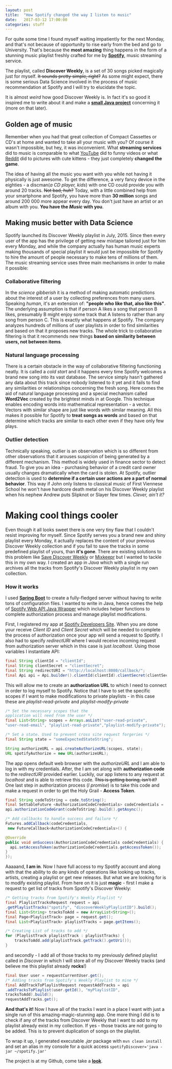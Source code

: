 ```yaml
---
layout: post
title:  "How Spotify changed the way I listen to music"
date:   2017-03-12 17:00:00
categories: stuff
---
```

For quite some time I found myself waiting impatiently for the next Monday, and
that's not because of opportunity to rise early from the bed and go to University.
That's because the **most amazing** thing happens in the form of a stunning music
playlist freshly crafted for me by **[Spotify](https://www.spotify.com)**, music streaming service.

The playlist, called **Discover Weekly**, is a set of 30 songs picked magically just
for myself. ~~It sounds pretty simple, right?~~ As some might expect, there is some serious Data
Science involved in the process of music recommendation at Spotify and I will try to elucidate the topic.

It is almost *weird* how good Discover Weekly is. In fact it's so good it inspired me to
write about it and make a **[small Java project](https://github.com/dyngosz/spotify-discover-playlist)** concerning it (more on that later).


## Golden age of music
Remember when you had that great collection of Compact Cassettes or CD's at home and wanted to take
all your music with you?
Of course it wasn't impossible, but hey, it was inconvenient.
What **streaming services** did to music is comparable to what [YouTube](https://www.youtube.com/results?search_query=funny+video) did to funny videos or what
[Reddit](https://www.reddit.com/r/cats/) did to pictures with cute kittens - they just completely **changed the game**.

The idea of having all the music you want with you while not having it physically is just awesome.
To get the difference, a very fancy device in the eighties - a discman(*a CD player, kids*) with one CD could provide you with around 20 tracks. ~~Not bad, huh?~~ Today, with a little combined help from
your smartphone and Spotify, you have more than **30 million** songs and around 200 000 more appear every day.
You don't just have an artist or an album with you. **You have the *Music* with you**.

## Making music better with Data Science
Spotify launched its Discover Weekly playlist in July, 2015. Since then every user of the app has the
privilege of getting new mixtape tailored just for him every Monday, and while the company actually has
human music experts making thousands of special playlist it would just be impossible for Spotify to hire
the amount of people necessary to make tens of millions of them. The music streaming service uses three
main mechanisms in order to make it possible:
### Collaborative filtering
In the *science gibberish* it is a method of making automatic predictions about the interest of a user
by collecting preferences from many users. Speaking *human*, it's an extension of: **"people who like
that, also like this"**. The underlying assumption is that if person A likes a song that person B likes,
presumably B might enjoy some track that A listens to rather than any song from person C.
This is exactly what happens at Spotify. The company analyzes hundreds of millions of user playlists in order to find similarities and based on that it proposes new tracks.
The whole trick to collaborative filtering is that it recommends
new things **based on similarity between users, not between items**.
### Natural language processing
There is a certain obstacle in the way of collaborative filtering functioning neatly.
It is called a *cold start* and it happens every time Spotify welcomes a brand new song into its
vast database. The service simply hasn't gathered any data about this track since nobody
listened to it yet and it fails to find any similarities or relationships concerning the fresh song.
Here comes the aid of natural language processing and a special mechanism called **Word2Vec** created
by the brightest minds in at Google. This technique enables encoding words into mathematical
representation - a vector. Vectors with similar shape are just like words with similar meaning.
All this makes it possible for Spotify to **treat songs as words** and based on that determine which
tracks are similar to each other even if they have only few plays.
### Outlier detection
Technically speaking, outlier is an observation which is so different from other observations that it
arouses suspicion of being generated by a different mechanism.
This method is widely used in finance sector to detect fraud. To give you an idea - purchasing behavior of a credit card owner usually changes dramatically when the card is stolen.
At Spotify, outlier detection is used to **determine if a certain user actions are a part of normal
behavior**. This way if John only listens to classical music of First Viennese School he won't have
hardcore death metal on his Discover Weekly playlist when his nephew Andrew
puts Slipknot or Slayer few times. *Clever, ain't it?*

# Making cool things cooler
Even though it all looks sweet there is one very tiny flaw that I couldn't resist improving for myself.
Since Spotify serves you a brand new and shiny playlist every Monday, it actually replaces the content
of your previous Discover Weekly collection and if you fail to save the tracks in some predefined
playlist of yours, than **it's gone**.
There are existing solutions to this problem like [Save Discover Weekly](http://www.savediscoverweekly.com/)
or [Mixkeepr](http://www.mixkeepr.com/) but I wanted to tackle this in my own way.
I created an app in *Java* which with a single run archives all the tracks from Spotify's Discover
Weekly playlist in my own collection.

### How it works
I used **[Spring Boot](https://projects.spring.io/spring-boot/)** to create a fully-fledged server without having to write tons of configuration files.
I wanted to write in Java, hence comes the help of [Spotify Web API Java Wrapper](https://github.com/thelinmichael/spotify-web-api-java) which
includes helper functions to complete authorization process and manage playlist modifications.

First, I registered my app at [Spotify Developers Site](https://developer.spotify.com/). When you
are done your receive *Client ID* and *Client Secret* which will be needed to complete
the process of authorization once your app will send a request to Spotify.
I also had to specify *redirectURI* where I would receive incoming request from
authorization server which in this case is just *localhost*.
Using those variables I instantiate API:

``` java
final String clientId = "clientId";
final String clientSecret = "clientSecret";
final String redirectURI = "http://localhost:8080/callback/";
final Api api = Api.builder().clientId(clientId).clientSecret(clientSecret).redirectURI(redirectURI).build();
```

This will allow me to create an **authorization URL** to which I need to connect in order to log
myself to Spotify. Notice that I have to set the specific scopes if I want to make
modifications to private playlists - in this case these are *playlist-read-private*
and *playlist-modify-private*
``` java
/* Set the necessary scopes that the
application will need from the user */
final List<String> scopes = Arrays.asList("user-read-private",
"user-read-email", "playlist-read-private","playlist-modify-private");

/* Set a state. Used to prevent cross site request forgeries */
final String state = "someExpectedStateString";

String authorizeURL = api.createAuthorizeURL(scopes, state);
URL spotifyAuthorize = new URL(authorizeURL);
```
The app opens default web browser with the *authorizeURL* and I am able to log in
with my credentials.
After, the I am set along with **authorization code** to the *redirectURI* provided earlier.
Luckily, our app listens to any request at *localhost* and is able to retrieve this code.
~~This is getting boring, isn't it?~~
One last step in authorization process (*I promise*) is to take this code and make a
request in order to get the Holy Grail - **Access Token**.
``` java
final String codeToString = code.toString();
final SettableFuture <AuthorizationCodeCredentials> codeCredentials =
api.authorizationCodeGrant(codeToString).build().getAsync();

/* Add callbacks to handle success and failure */
Futures.addCallback(codeCredentials,
 new FutureCallback<AuthorizationCodeCredentials>() {

@Override
public void onSuccess(AuthorizationCodeCredentials codeCredentials) {
  api.setAccessToken(authorizationCodeCredentials.getAccessToken());
}
});
```
Aaaaand, **I am in**. Now I have full access to my Spotify account and along with that
the ability to do any kinds of operations like looking up tracks, artists, creating a playlist
or get new releases. But what we are looking for is to modify existing playlist.
From here on it is just **magic** - first I make a request to get list of tracks from
Spotify's Discover Weekly:
``` java
/* Getting tracks from Spotify's Weekly Playlist */
final PlaylistTracksRequest request = api
.getPlaylistTracks("spotify", "discoverWeeklyPlaylistID").build();
final List<String> tracksToAdd = new ArrayList<String>();
final Page<PlaylistTrack> page = request.get();
final List<PlaylistTrack> playlistTracks = page.getItems();

/* Creating List of tracks to add */
for (PlaylistTrack playlistTrack : playlistTracks) {
	tracksToAdd.add(playlistTrack.getTrack().getUri());
}
```
and secondly - I add all of those tracks to my previously defined playlist
called in *Discover* in which I will store all of my Discover Weekly tracks
(and believe me this playlist already **rocks**!)
``` java
final User user = requestCurrentUser.get();
/* Adding tracks from Spotify's Weekly Playlist to mine */
final AddTrackToPlaylistRequest requestAddTracks = api
.addTracksToPlaylist(user.getId(), "myPlaylistID",
tracksToAdd).build();
requestAddTracks.get();
```
**And that's it!** Now I have all of the tracks I want in a place I want with
just a single run of this amazing-magic-stunning app. One more thing I did is to
check if any of the tracks from Discover Weekly that I want to add to my playlist already exist
in my collection.
If yes - those tracks are not going to be added.
This is to prevent duplication of songs on the playlist.

To wrap it up, I generated executable *.jar* package with `mvn clean install` and
set an alias in my console for a quick access
`spotifyDiscover='java -jar ~/spotify.jar'`

The project is at my Github, come take a **[look](https://github.com/dyngosz/spotify-discover-playlist)**.
